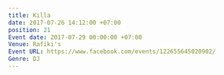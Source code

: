 ```yaml
---
title: Killa
date: 2017-07-26 14:12:00 +07:00
position: 21
Event date: 2017-07-29 00:00:00 +07:00
Venue: Rafiki's
Event URL: https://www.facebook.com/events/122655645020902/
Genre: DJ
---
```


